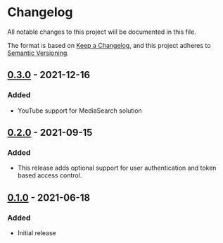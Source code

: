 # Changelog
All notable changes to this project will be documented in this file.

The format is based on [Keep a Changelog](https://keepachangelog.com/en/1.0.0/),
and this project adheres to [Semantic Versioning](https://semver.org/spec/v2.0.0.html).


## [0.3.0] - 2021-12-16
### Added
- YouTube support for MediaSearch solution

## [0.2.0] - 2021-09-15
### Added
- This release adds optional support for user authentication and token based access control.

## [0.1.0] - 2021-06-18
### Added
- Initial release

[Unreleased]: https://github.com/aws-samples/amazon-transcribe-live-call-analytics/compare/v0.3.0...develop
[0.3.0]: https://github.com/aws-samples/amazon-transcribe-live-call-analytics/compare/v0.2.0...v0.3.0
[0.2.0]: https://github.com/aws-samples/amazon-transcribe-live-call-analytics/compare/v0.1.0...v0.2.0
[0.1.0]: https://github.com/aws-samples/amazon-transcribe-live-call-analytics/releases/tag/v0.1.0
